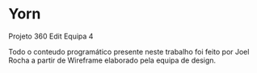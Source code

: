 # Yorn
 Projeto 360 Edit Equipa 4

Todo o conteudo programático presente neste trabalho foi feito por Joel Rocha a partir de Wireframe elaborado pela equipa de design.

